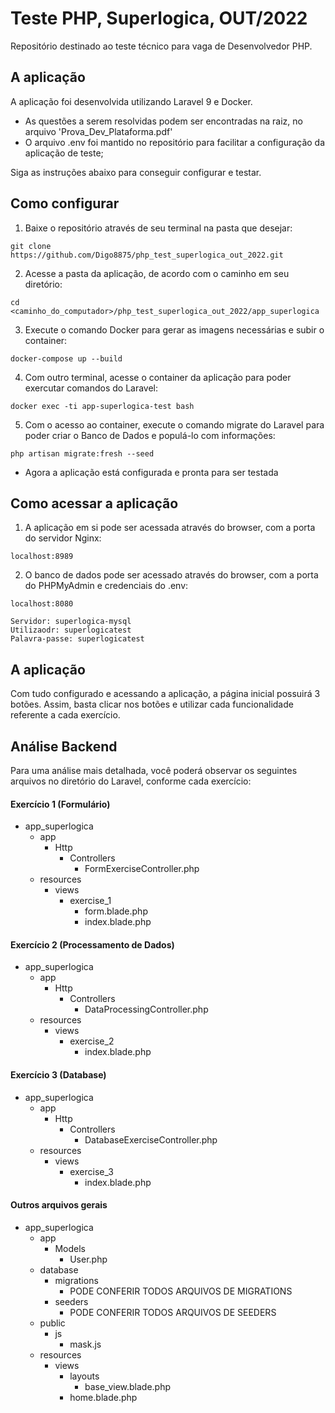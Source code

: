 # Teste PHP, Superlogica, OUT/2022

Repositório destinado ao teste técnico para vaga de Desenvolvedor PHP.


## A aplicação
A aplicação foi desenvolvida utilizando Laravel 9 e Docker.

- As questões a serem resolvidas podem ser encontradas na raiz, no arquivo 'Prova_Dev_Plataforma.pdf'
- O arquivo .env foi mantido no repositório para facilitar a configuração da aplicação de teste;

Siga as instruções abaixo para conseguir configurar e testar.


## Como configurar
1. Baixe o repositório através de seu terminal na pasta que desejar:
```
git clone https://github.com/Digo8875/php_test_superlogica_out_2022.git
```

2. Acesse a pasta da aplicação, de acordo com o caminho em seu diretório:
```
cd <caminho_do_computador>/php_test_superlogica_out_2022/app_superlogica
```

3. Execute o comando Docker para gerar as imagens necessárias e subir o container:
```
docker-compose up --build
```

4. Com outro terminal, acesse o container da aplicação para poder exercutar comandos do Laravel:
```
docker exec -ti app-superlogica-test bash
```

5. Com o acesso ao container, execute o comando migrate do Laravel para poder criar o Banco de Dados e populá-lo com informações:
```
php artisan migrate:fresh --seed
```

* Agora a aplicação está configurada e pronta para ser testada


## Como acessar a aplicação
1. A aplicação em si pode ser acessada através do browser, com a porta do servidor Nginx:
```
localhost:8989
```

2. O banco de dados pode ser acessado através do browser, com a porta do PHPMyAdmin e credenciais do .env:
```
localhost:8080

Servidor: superlogica-mysql
Utilizaodr: superlogicatest
Palavra-passe: superlogicatest
```

## A aplicação
Com tudo configurado e acessando a aplicação, a página inicial possuirá 3 botões.
Assim, basta clicar nos botões e utilizar cada funcionalidade referente a cada exercício.


## Análise Backend
Para uma análise mais detalhada, você poderá observar os seguintes arquivos no diretório do Laravel, conforme cada exercício:

#### Exercício 1 (Formulário)
- app_superlogica
    - app
        - Http
            - Controllers
                - FormExerciseController.php
    - resources
        - views
            - exercise_1
                - form.blade.php
                - index.blade.php

#### Exercício 2 (Processamento de Dados)
- app_superlogica
    - app
        - Http
            - Controllers
                - DataProcessingController.php
    - resources
        - views
            - exercise_2
                - index.blade.php

#### Exercício 3 (Database)
- app_superlogica
    - app
        - Http
            - Controllers
                - DatabaseExerciseController.php
    - resources
        - views
            - exercise_3
                - index.blade.php

#### Outros arquivos gerais
- app_superlogica
    - app
        - Models
            - User.php
    - database
        - migrations
            - PODE CONFERIR TODOS ARQUIVOS DE MIGRATIONS
        - seeders
            - PODE CONFERIR TODOS ARQUIVOS DE SEEDERS
    - public
        - js
            - mask.js
    - resources
        - views
            - layouts
                - base_view.blade.php
            - home.blade.php